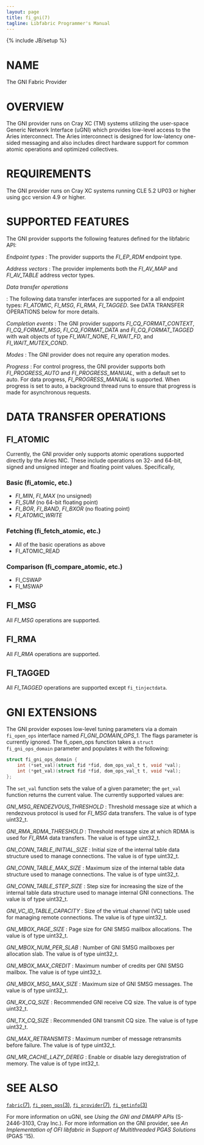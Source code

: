 ```yaml
---
layout: page
title: fi_gni(7)
tagline: Libfabric Programmer's Manual
---
```

{% include JB/setup %}

# NAME

The GNI Fabric Provider

# OVERVIEW

The GNI provider runs on Cray XC (TM) systems utilizing the user-space
Generic Network Interface (uGNI) which provides low-level access to
the Aries interconnect.  The Aries interconnect is designed for
low-latency one-sided messaging and also includes direct hardware
support for common atomic operations and optimized collectives.

# REQUIREMENTS

The GNI provider runs on Cray XC systems running CLE 5.2 UP03 or higher
using gcc version 4.9 or higher.

# SUPPORTED FEATURES

The GNI provider supports the following features defined for the
libfabric API:

*Endpoint types*
: The provider supports the *FI_EP_RDM* endpoint type.

*Address vectors*
: The provider implements both the *FI_AV_MAP* and *FI_AV_TABLE*
  address vector types.

*Data transfer operations*

: The following data transfer interfaces are supported for a all
  endpoint types: *FI_ATOMIC*, *FI_MSG*, *FI_RMA*, *FI_TAGGED*.  See
  DATA TRANSFER OPERATIONS below for more details.

*Completion events*
: The GNI provider supports *FI_CQ_FORMAT_CONTEXT*, *FI_CQ_FORMAT_MSG*,
  *FI_CQ_FORMAT_DATA* and *FI_CQ_FORMAT_TAGGED* with wait objects of type
  *FI_WAIT_NONE*, *FI_WAIT_FD*, and *FI_WAIT_MUTEX_COND*.

*Modes*
: The GNI provider does not require any operation modes.

*Progress*
: For control progress, the GNI provider supports both
  *FI_PROGRESS_AUTO* and *FI_PROGRESS_MANUAL*, with a default set to
  auto.  For data progress, *FI_PROGRESS_MANUAL* is supported.  When
  progress is set to auto, a background thread runs to ensure that
  progress is made for asynchronous requests.

# DATA TRANSFER OPERATIONS

## FI_ATOMIC

Currently, the GNI provider only supports atomic operations supported
directly by the Aries NIC.  These include operations on 32- and
64-bit, signed and unsigned integer and floating point values.
Specifically,

### Basic (fi_atomic, etc.)
- *FI_MIN*, *FI_MAX* (no unsigned)
- *FI_SUM* (no 64-bit floating point)
- *FI_BOR*, *FI_BAND*, *FI_BXOR* (no floating point)
- *FI_ATOMIC_WRITE*

### Fetching (fi_fetch_atomic, etc.)
- All of the basic operations as above
- FI_ATOMIC_READ

### Comparison (fi_compare_atomic, etc.)
- FI_CSWAP
- FI_MSWAP

## FI_MSG

All *FI_MSG* operations are supported.

## FI_RMA

All *FI_RMA* operations are supported.

## FI_TAGGED

All *FI_TAGGED* operations are supported except `fi_tinjectdata`.

# GNI EXTENSIONS

The GNI provider exposes low-level tuning parameters via a domain
`fi_open_ops` interface named *FI_GNI_DOMAIN_OPS_1*.  The flags
parameter is currently ignored.  The fi_open_ops function takes a
`struct fi_gni_ops_domain` parameter and populates it with the
following:

```c
struct fi_gni_ops_domain {
	int (*set_val)(struct fid *fid, dom_ops_val_t t, void *val);
	int (*get_val)(struct fid *fid, dom_ops_val_t t, void *val);
};
```

The `set_val` function sets the value of a given parameter; the
`get_val` function returns the current value.  The currently supported
values are:

*GNI_MSG_RENDEZVOUS_THRESHOLD*
: Threshold message size at which a rendezvous protocol is used for
  *FI_MSG* data transfers.  The value is of type uint32_t.

*GNI_RMA_RDMA_THRESHOLD*
: Threshold message size at which RDMA is used for *FI_RMA* data
  transfers.  The value is of type uint32_t.

*GNI_CONN_TABLE_INITIAL_SIZE*
: Initial size of the internal table data structure used to manage
  connections.  The value is of type uint32_t.

*GNI_CONN_TABLE_MAX_SIZE*
: Maximum size of the internal table data structure used to manage
  connections.  The value is of type uint32_t.

*GNI_CONN_TABLE_STEP_SIZE*
: Step size for increasing the size of the internal table data
  structure used to manage internal GNI connections.  The value is of
  type uint32_t.

*GNI_VC_ID_TABLE_CAPACITY*
: Size of the virtual channel (VC) table used for managing remote
  connections.  The value is of type uint32_t.

*GNI_MBOX_PAGE_SIZE*
: Page size for GNI SMSG mailbox allocations.  The value is of type
  uint32_t.

*GNI_MBOX_NUM_PER_SLAB*
: Number of GNI SMSG mailboxes per allocation slab.  The value is of
  type uint32_t.

*GNI_MBOX_MAX_CREDIT*
: Maximum number of credits per GNI SMSG mailbox.  The value is of
  type uint32_t.

*GNI_MBOX_MSG_MAX_SIZE*
: Maximum size of GNI SMSG messages.  The value is of type uint32_t.

*GNI_RX_CQ_SIZE*
: Recommended GNI receive CQ size.  The value is of type uint32_t.

*GNI_TX_CQ_SIZE*
: Recommended GNI transmit CQ size.  The value is of type uint32_t.

*GNI_MAX_RETRANSMITS*
: Maximum number of message retransmits before failure.  The value is
  of type uint32_t.

*GNI_MR_CACHE_LAZY_DEREG*
: Enable or disable lazy deregistration of memory.  The value is of
  type int32_t.



# SEE ALSO

[`fabric`(7)](fabric.7.html),
[`fi_open_ops`(3)](fi_open_ops.3.html),
[`fi_provider`(7)](fi_provider.7.html),
[`fi_getinfo`(3)](fi_getinfo.3.html)

For more information on uGNI, see *Using the GNI and DMAPP APIs*
(S-2446-3103, Cray Inc.).  For more information on the GNI provider,
see *An Implementation of OFI libfabric in Support of Multithreaded
PGAS Solutions* (PGAS '15).

